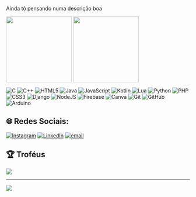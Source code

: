 Ainda tô pensando numa descrição boa

<div style="display: inline-block">
  <img height=180 align="center" src="https://github-readme-stats.vercel.app/api?username=davigalon&show_icons=true" />
  <img height=180 align="center" src="https://github-readme-stats.vercel.app/api/top-langs?username=davigalon&layout=compact&langs_count=8&card_width=320&theme=midnight-purple" />
</div><br>

![C](https://img.shields.io/badge/c-%2300599C.svg?style=for-the-badge&logo=c&logoColor=white) ![C++](https://img.shields.io/badge/c++-%2300599C.svg?style=for-the-badge&logo=c%2B%2B&logoColor=white) ![HTML5](https://img.shields.io/badge/html5-%23E34F26.svg?style=for-the-badge&logo=html5&logoColor=white) ![Java](https://img.shields.io/badge/java-%23ED8B00.svg?style=for-the-badge&logo=openjdk&logoColor=white) ![JavaScript](https://img.shields.io/badge/javascript-%23323330.svg?style=for-the-badge&logo=javascript&logoColor=%23F7DF1E) ![Kotlin](https://img.shields.io/badge/kotlin-%237F52FF.svg?style=for-the-badge&logo=kotlin&logoColor=white) ![Lua](https://img.shields.io/badge/lua-%232C2D72.svg?style=for-the-badge&logo=lua&logoColor=white) ![Python](https://img.shields.io/badge/python-3670A0?style=for-the-badge&logo=python&logoColor=ffdd54) ![PHP](https://img.shields.io/badge/php-%23777BB4.svg?style=for-the-badge&logo=php&logoColor=white) ![CSS3](https://img.shields.io/badge/css3-%231572B6.svg?style=for-the-badge&logo=css3&logoColor=white) ![Django](https://img.shields.io/badge/django-%23092E20.svg?style=for-the-badge&logo=django&logoColor=white) ![NodeJS](https://img.shields.io/badge/node.js-6DA55F?style=for-the-badge&logo=node.js&logoColor=white) ![Firebase](https://img.shields.io/badge/firebase-a08021?style=for-the-badge&logo=firebase&logoColor=ffcd34) ![Canva](https://img.shields.io/badge/Canva-%2300C4CC.svg?style=for-the-badge&logo=Canva&logoColor=white) ![Git](https://img.shields.io/badge/git-%23F05033.svg?style=for-the-badge&logo=git&logoColor=white) ![GitHub](https://img.shields.io/badge/github-%23121011.svg?style=for-the-badge&logo=github&logoColor=white) ![Arduino](https://img.shields.io/badge/-Arduino-00979D?style=for-the-badge&logo=Arduino&logoColor=white)

## 🌐 Redes Sociais:
[![Instagram](https://img.shields.io/badge/Instagram-%23E4405F.svg?style=for-the-badge&logo=Instagram&logoColor=white)](https://instagram.com/galon_davi) [![LinkedIn](https://img.shields.io/badge/LinkedIn-%230077B5.svg?logo=linkedin&logoColor=white)](https://linkedin.com/in/davi-de-oliveira-galon-3863a8265) [![email](https://img.shields.io/badge/Email-D14836?logo=gmail&logoColor=white)](mailto:galondavips@gmail.com) 

## 🏆 Troféus
![](https://github-profile-trophy.vercel.app/?username=davigalon&theme=default&no-frame=true&no-bg=false&margin-w=4)

---

[![](https://visitcount.itsvg.in/api?id=davigalon&icon=0&color=0)](https://visitcount.itsvg.in)

<!-- Proudly created with GPRM ( https://gprm.itsvg.in ) -->
